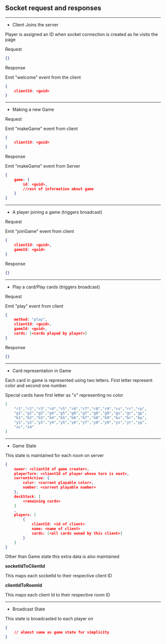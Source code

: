 ## Socket request and responses

---

- Client Joins the server

Player is assigned an ID when socket connection is created as he visits the page

Request

```json
{}
```

Response

Emit "welcome" event from the client

```json
{
    clientId: <guid>
}
```

---

- Making a new Game

Request

Emit "makeGame" event from client

```json
{
    clientId: <guid>
}
```

Response

Emit "makeGame" event from Server

```json
{
    game: {
        id: <guid>,
        //rest of information about game
    }
}
```

---

- A player joining a game (triggers broadcast)

Request

Emit "joinGame" event from client

```json
{
    clientId: <guid>,
    gameId: <guid>
}
```

Response

```json
{}
```

---

- Play a card/Play cards (triggers broadcast)

Request

Emit "play" event from client
```json
{
    method: "play",
    clientId: <guid>,
    gameId: <guid>,
    cards: [<cards played by player>]    
}
```

Response

```json
{}
```

---

- Card representation in Game

Each card in game is represented using two letters. First letter represent color and second one number.

Special cards have first letter as "x" representing no color

```json
[
	"r1","r2","r3","r4","r5","r6","r7","r8","r9","rs","rr","rp",
    "g1","g2","g3","g4","g5","g6","g7","g8","g9","gs","gr","gp",
	"b1","b2","b3","b4","b5","b6","b7","b8","b9","bs","br","bp",
	"y1","y2","y3","y4","y5","y6","y7","y8","y9","ys","yr","yp",
	"xc","x4"
]
```

---

- Game State

This state is maintained for each room on server

```json
{
    owner: <clientId of game creater>,
    playerTurn: <clientId of player whose turn is next>,
    currentActive: {
        color: <current playable color>,
        number: <current playable number>
    },
    deckStack: [
        <remaining cards>
    ]
    ,
    players: [
        {
            clientId: <id of client>
            name: <name of client>
            cards: [<all cards owned by this client>]
        }
    ]
}
```

Other than Game state this extra data is also maintained

**socketIdToClientId**

This maps each socketId to their respective client ID

**clientIdToRoomId**

This maps each client Id to their respective room ID

---

- Broadcast State

This state is broadcasted to each player on

```json
{
	// almost same as game state for simplicity
}
```
